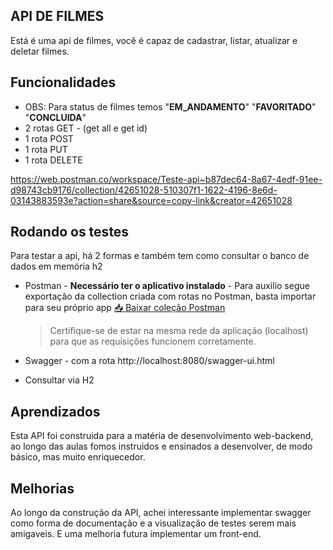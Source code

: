 ##                   API DE FILMES 
Está é uma api de filmes, você é capaz de cadastrar, listar, atualizar e deletar filmes.

## Funcionalidades
- OBS: Para status de filmes temos "**EM_ANDAMENTO**" "**FAVORITADO**" "**CONCLUIDA**"
- 2 rotas GET - (get all e get id)
- 1 rota POST 
- 1 rota PUT 
- 1 rota DELETE

https://web.postman.co/workspace/Teste-api~b87dec64-8a67-4edf-91ee-d98743cb9176/collection/42651028-510307f1-1622-4196-8e6d-03143883593e?action=share&source=copy-link&creator=42651028


## Rodando os testes

Para testar a api, há 2 formas e também tem como consultar o banco de dados em memória h2
 
- Postman - **Necessário ter o aplicativo instalado** -
    Para auxilio segue exportação da collection criada com rotas no Postman, basta importar para seu próprio app 
    [📥 Baixar coleção Postman](apiProduct/src/main/docs/API_FILME.postman_collection.json)

    > Certifique-se de estar na mesma rede da aplicação (localhost) para que as requisições funcionem corretamente.

- Swagger - com a rota http://localhost:8080/swagger-ui.html
- Consultar via H2






## Aprendizados

Esta API foi construida para a matéria de desenvolvimento web-backend, ao longo das aulas fomos instruidos e ensinados a desenvolver, de modo básico, mas muito enriquecedor.



## Melhorias

Ao longo da construção da API, achei interessante implementar swagger como forma de documentação e a visualização de testes serem mais amigaveis. E uma melhoria futura implementar um front-end.




